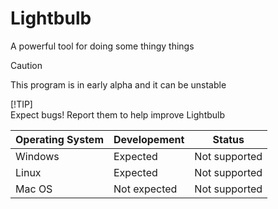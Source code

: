 # Lightbulb
A powerful tool for doing some thingy things

> [!CAUTION]
> This program is in early alpha and it can be unstable
> 
> [!TIP]  
> Expect bugs! Report them to help improve Lightbulb

| Operating System  | Developement | Status        |
|-------------------|--------------|---------------|
| Windows           | Expected     | Not supported |
| Linux             | Expected     | Not supported |
| Mac OS            | Not expected | Not supported |
